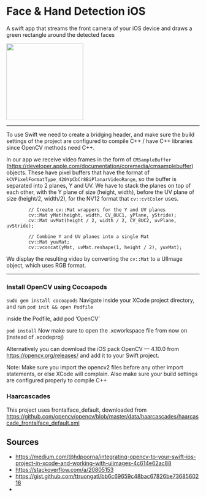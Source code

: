 # Face & Hand Detection iOS
A swift app that streams the front camera of your iOS device and draws a green rectangle around the detected faces 

<img src='https://github.com/user-attachments/assets/943a580e-72fc-42fd-99f7-2b95c2e31ffd' height='200' />

---

To use Swift we need to create a bridging header, and make sure the build settings of the project are configured to compile C++ / have C++ libraries since OpenCV methods need C++. 

In our app we receive video frames in the form of `CMSampleBuffer` (https://developer.apple.com/documentation/coremedia/cmsamplebuffer) objects. These have pixel buffers that have the format of `kCVPixelFormatType_420YpCbCr8BiPlanarVideoRange`, so the buffer is separated into 2 planes, Y and UV. We have to stack the planes on top of each other, with the Y plane of size (height, width), before the UV plane of size (height/2, width/2), for the NV12 format that `cv::cvtColor` uses. 

```
        // Create cv::Mat wrappers for the Y and UV planes
        cv::Mat yMat(height, width, CV_8UC1, yPlane, yStride);
        cv::Mat uvMat(height / 2, width / 2, CV_8UC2, uvPlane, uvStride);

        // Combine Y and UV planes into a single Mat
        cv::Mat yuvMat;
        cv::vconcat(yMat, uvMat.reshape(1, height / 2), yuvMat);
```

We display the resulting video by converting the `cv::Mat` to a UIImage object, which uses RGB format. 

---
### Install OpenCV using Cocoapods 
`sudo gem install cocoapods`
Navigate inside your XCode project directory, and run
`pod init && open Podfile`

inside the Podfile, add pod ‘OpenCV’

`pod install`
Now make sure to open the <project>.xcworkspace file from now on (instead of .xcodeproj)

Alternatively you can download the iOS pack OpenCV — 4.10.0 from https://opencv.org/releases/ and add it to your Swift project.

Note: Make sure you import the opencv2 files before any other import statements, or else XCode will complain. Also make sure your build settings are configured properly to compile C++


### Haarcascades 
This project uses frontalface_default, downloaded from https://github.com/opencv/opencv/blob/master/data/haarcascades/haarcascade_frontalface_default.xml 


## Sources
- https://medium.com/@hdpoorna/integrating-opencv-to-your-swift-ios-project-in-xcode-and-working-with-uiimages-4c614e62ac88
- https://stackoverflow.com/a/20805153
- https://gist.github.com/ttruongatl/bb6c69659c48bac67826be7368560216
- 
